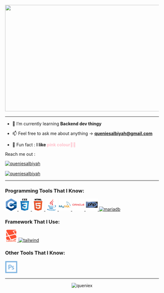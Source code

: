 <p align="center"> <img width="600" height="350" src="https://i.postimg.cc/RVHpB3t7/header.png"> </p>
<!-- <h1 align="center">Hello, I'm Fildzah Marissa (a.k.a Queniex) </h1>
<h3 align="center">An undergraduate Informatic Engineering || Backend Developer Enthusiast 👩🏻‍💻</h3> -->

<hr>

- 🌱 I’m currently learning **Backend dev thingy**

- 📫 Feel free to ask me about anything -> **queniesalbiyah@gmail.com**

- 🐰 Fun fact : **I like <span style="color:pink;">pink colour🏳️‍⚧️</span>**

<p align="left">Reach me out : </p>
<p align="left"> <a href="https://twitter.com/queniesalbiyah" target="blank"><img src="https://img.shields.io/twitter/follow/queniesalbiyah?logo=twitter&style=for-the-badge" alt="queniesalbiyah" /></a> </p>

<p align="left">
<a href="https://twitter.com/queniesalbiyah" target="blank"><img align="center" src="https://raw.githubusercontent.com/rahuldkjain/github-profile-readme-generator/master/src/images/icons/Social/twitter.svg" alt="queniesalbiyah" height="30" width="40" /></a>
</p>

<hr>
<h3 align="left">Programming Tools That I Know:</h3>
<p align="left"> 
<a href="https://www.w3schools.com/cpp/" target="_blank" rel="noreferrer"> <img src="https://raw.githubusercontent.com/devicons/devicon/master/icons/cplusplus/cplusplus-original.svg" alt="cplusplus" width="40" height="40"/> </a> 
<a href="https://www.w3schools.com/css/" target="_blank" rel="noreferrer"> <img src="https://raw.githubusercontent.com/devicons/devicon/master/icons/css3/css3-original-wordmark.svg" alt="css3" width="40" height="40"/> </a> 
<a href="https://www.w3.org/html/" target="_blank" rel="noreferrer"> <img src="https://raw.githubusercontent.com/devicons/devicon/master/icons/html5/html5-original-wordmark.svg" alt="html5" width="40" height="40"/> </a> 
<a href="https://www.java.com" target="_blank" rel="noreferrer"> <img src="https://raw.githubusercontent.com/devicons/devicon/master/icons/java/java-original.svg" alt="java" width="40" height="40"/> </a> 
<a href="https://www.mysql.com/" target="_blank" rel="noreferrer"> <img src="https://raw.githubusercontent.com/devicons/devicon/master/icons/mysql/mysql-original-wordmark.svg" alt="mysql" width="40" height="40"/> </a>
<a href="https://www.oracle.com/" target="_blank" rel="noreferrer"> <img src="https://raw.githubusercontent.com/devicons/devicon/master/icons/oracle/oracle-original.svg" alt="oracle" width="40" height="40"/> </a> 
<a href="https://www.php.net" target="_blank" rel="noreferrer"> <img src="https://raw.githubusercontent.com/devicons/devicon/master/icons/php/php-original.svg" alt="php" width="40" height="40"/> </a>
<a href="https://mariadb.org/" target="_blank" rel="noreferrer"> <img src="https://www.vectorlogo.zone/logos/mariadb/mariadb-icon.svg" alt="mariadb" width="40" height="40"/> </a>
</p>
  
<h3 align="left">Framework That I Use:</h3>
<p align="left"> 
  <a href="https://laravel.com/" target="_blank" rel="noreferrer"> <img src="https://raw.githubusercontent.com/devicons/devicon/master/icons/laravel/laravel-plain-wordmark.svg" alt="laravel" width="40" height="40"/> </a>
  <a href="https://tailwindcss.com/" target="_blank" rel="noreferrer"> <img src="https://www.vectorlogo.zone/logos/tailwindcss/tailwindcss-icon.svg" alt="tailwind"       width="40" height="40"/> </a> 
</p>

<h3 align="left">Other Tools That I Know:</h3>
<p align="left"> 
  <a href="https://www.photoshop.com/en" target="_blank" rel="noreferrer"> <img src="https://raw.githubusercontent.com/devicons/devicon/master/icons/photoshop/photoshop-line.svg" alt="photoshop" width="40" height="40"/> </a>
</p>

<hr>

<p align="center"><img src="https://github-readme-stats.vercel.app/api?username=queniex&show_icons=true&theme=synthwave" alt="queniex" /></p>

